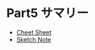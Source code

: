 # Part5 サマリー
- [Cheet Sheet](https://googlecloudcheatsheet.withgoogle.com/)
- [Sketch Note](https://github.com/priyankavergadia/GCPSketchnote)
